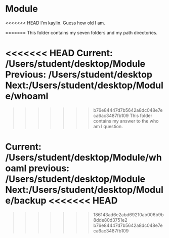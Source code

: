 # Module 
<<<<<<< HEAD
I'm kaylin. Guess how old I am. 

=======
This folder contains my seven folders and my path directories. 

<<<<<<< HEAD
Current: /Users/student/desktop/Module 
Previous: /Users/student/desktop 
Next:/Users/student/desktop/Module/whoamI
=======
>>>>>>> b76e84447d7b5642a8dc048e7eca6ac3487fb109
This folder contains my answer to the who am I question. 

Current: /Users/student/desktop/Module/whoamI 
previous: /Users/student/desktop/Module 
Next:/Users/student/desktop/Module/backup
<<<<<<< HEAD
=======
>>>>>>> 186143ad6e2abd69210ab006b9b8dde80d3751e2
>>>>>>> b76e84447d7b5642a8dc048e7eca6ac3487fb109
